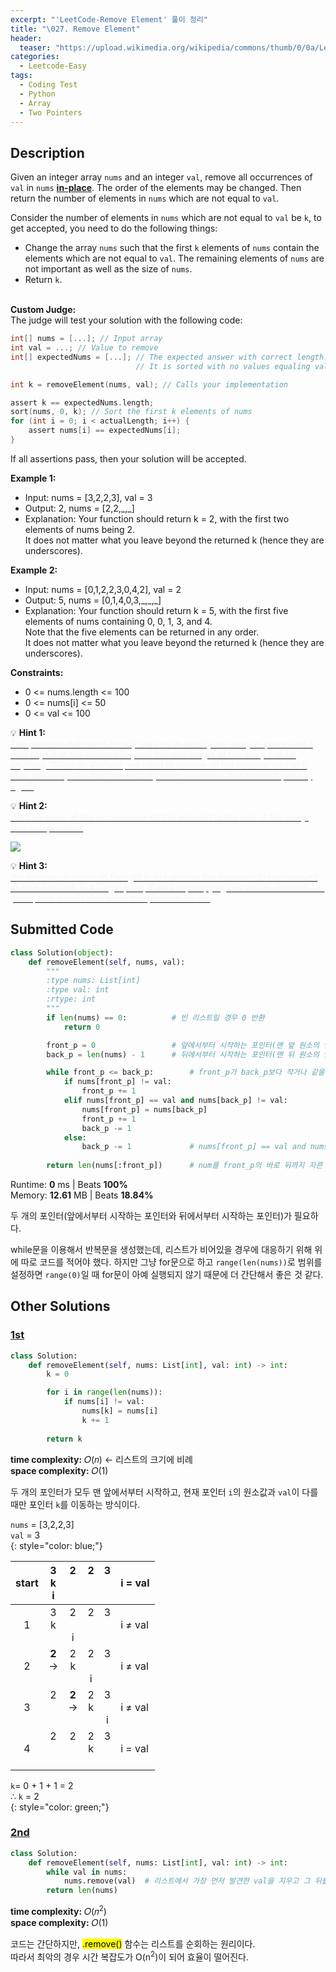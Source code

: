 ```yaml
---
excerpt: "'LeetCode-Remove Element' 풀이 정리"
title: "\027. Remove Element"
header:
  teaser: "https://upload.wikimedia.org/wikipedia/commons/thumb/0/0a/LeetCode_Logo_black_with_text.svg/458px-LeetCode_Logo_black_with_text.svg.png"
categories:
  - Leetcode-Easy
tags:
  - Coding Test
  - Python
  - Array
  - Two Pointers
---
```


## <i class="fa-solid fa-file-lines"></i> Description

Given an integer array `nums` and an integer `val`, remove all occurrences of `val` in `nums` <a href="https://ko.wikipedia.org/wiki/%EC%A0%9C%EC%9E%90%EB%A6%AC_%EC%95%8C%EA%B3%A0%EB%A6%AC%EC%A6%98" target="_blank">**in-place**</a>. The order of the elements may be changed. Then return the number of elements in `nums` which are not equal to `val`.

Consider the number of elements in `nums` which are not equal to `val` be `k`, to get accepted, you need to do the following things:

- Change the array `nums` such that the first `k` elements of `nums` contain the elements which are not equal to `val`. The remaining elements of `nums` are not important as well as the size of `nums`.
- Return `k`.
<br><br>

**Custom Judge:**     
The judge will test your solution with the following code:
```c
int[] nums = [...]; // Input array
int val = ...; // Value to remove
int[] expectedNums = [...]; // The expected answer with correct length.
                            // It is sorted with no values equaling val.

int k = removeElement(nums, val); // Calls your implementation

assert k == expectedNums.length;
sort(nums, 0, k); // Sort the first k elements of nums
for (int i = 0; i < actualLength; i++) {
    assert nums[i] == expectedNums[i];
}
```
If all assertions pass, then your solution will be accepted.


**Example 1:**

- Input: nums = [3,2,2,3], val = 3
- Output: 2, nums = [2,2,\_,\_]
- Explanation: Your function should return k = 2, with the first two elements of nums being 2.   
It does not matter what you leave beyond the returned k (hence they are underscores).

**Example 2:**

- Input: nums = [0,1,2,2,3,0,4,2], val = 2
- Output: 5, nums = [0,1,4,0,3,\_,\_,\_]
- Explanation: Your function should return k = 5, with the first five elements of nums containing 0, 0, 1, 3, and 4.   
Note that the five elements can be returned in any order.   
It does not matter what you leave beyond the returned k (hence they are underscores).

**Constraints:**

- 0 <= nums.length <= 100
- 0 <= nums[i] <= 50
- 0 <= val <= 100

💡 **Hint 1:**   
<u><span style="color:#F5F5F5">The problem statement clearly asks us to modify the array in-place and it also says that the element beyond the new length of the array can be anything. Given an element, we need to remove all the occurrences of it from the array. We don't technically need to remove that element per-say, right?</span></u>

💡 **Hint 2:**   
<u><span style="color:#F5F5F5">We can move all the occurrences of this element to the end of the array. Use two pointers!</span></u>

![](https://assets.leetcode.com/uploads/2019/10/20/hint_remove_element.png)

💡 **Hint 3:**   
<u><span style="color:#F5F5F5">Yet another direction of thought is to consider the elements to be removed as non-existent. In a single pass, if we keep copying the visible elements in-place, that should also solve this problem for us.
</span></u>

## <i class="fa-solid fa-cloud-arrow-up"></i> Submitted Code

```python
class Solution(object):
    def removeElement(self, nums, val):
        """
        :type nums: List[int]
        :type val: int
        :rtype: int
        """
        if len(nums) == 0:          # 빈 리스트일 경우 0 반환
            return 0

        front_p = 0                 # 앞에서부터 시작하는 포인터(맨 앞 원소의 인덱스로 초기화)
        back_p = len(nums) - 1      # 뒤에서부터 시작하는 포인터(맨 뒤 원소의 인덱스로 초기화)

        while front_p <= back_p:        # front_p가 back_p보다 작거나 같을때까지만 루프
            if nums[front_p] != val:    
                front_p += 1
            elif nums[front_p] == val and nums[back_p] != val:
                nums[front_p] = nums[back_p]
                front_p += 1
                back_p -= 1
            else:
                back_p -= 1             # nums[front_p] == val and nums[back_p] == val
                
        return len(nums[:front_p])      # num를 front_p의 바로 뒤까지 자른 길이(k)만큼을 반환
```
<i class="fa-solid fa-clock"></i> Runtime: **0** ms \| Beats **100%**    
<i class="fa-solid fa-memory"></i> Memory: **12.61** MB \| Beats **18.84%**

두 개의 포인터(앞에서부터 시작하는 포인터와 뒤에서부터 시작하는 포인터)가 필요하다.

while문을 이용해서 반복문을 생성했는데, 리스트가 비어있을 경우에 대응하기 위해 위에 따로 코드를 적어야 했다. 하지만 그냥 for문으로 하고 `range(len(nums))`로 범위를 설정하면 `range(0)`일 때 for문이 아예 실행되지 않기 때문에 더 간단해서 좋은 것 같다. 


## <i class="fa-solid fa-flask"></i> Other Solutions

### <a href="https://leetcode.com/problems/remove-element/solutions/5468263/video-step-by-step-explanation-by-niits-eyte/" target="_blank">1st</a>

```python
class Solution:
    def removeElement(self, nums: List[int], val: int) -> int:
        k = 0

        for i in range(len(nums)):
            if nums[i] != val:
                nums[k] = nums[i]
                k += 1
        
        return k
```
<i class="fa-solid fa-clock"></i> **time complexity:** 𝑂(𝑛) ← 리스트의 크기에 비례        
<i class="fa-solid fa-memory"></i> **space complexity:** 𝑂(1)   

두 개의 포인터가 모두 맨 앞에서부터 시작하고, 현재 포인터 `i`의 원소값과 `val`이 다를 때만 포인터 `k`를 이동하는 방식이다.   

`nums` = \[3,2,2,3]   
`val` = 3   
{: style="color: blue;"}

| start | 3<br>k<br>i        | 2<br><br><br>      | 2<br><br><br>  | 3<br><br><br>  | i = val   |
|:-----:|:------------------:|:-------------------:|:--------------:|:--------------:|-----------|
|   1   | 3<br>k<br><br>     | 2<br><br>i         | 2<br><br><br>  | 3<br><br><br>  | i ≠ val   |
|   2   | **2**<br>→<br><br> | 2<br>k<br><br>     | 2<br><br>i     | 3<br><br><br>  | i ≠ val   |
|   3   | 2<br><br><br>      | **2**<br>→<br><br> | 2<br>k<br><br> | 3<br><br>i     | i ≠ val   |
|   4   | 2<br><br><br>      | 2<br><br><br>      | 2<br>k<br><br> | 3<br><br><br>  | i = val   |

`k`= 0 + 1 + 1 = 2    
∴ `k` = 2    
{: style="color: green;"}

### <a href="https://leetcode.com/problems/remove-element/solutions/6225048/beginners-attempt-by-leetcoder974-r21u/" target="_blank">2nd</a>

```python
class Solution:
    def removeElement(self, nums: List[int], val: int) -> int:
        while val in nums:
            nums.remove(val)  # 리스트에서 가장 먼저 발견한 val을 지우고 그 뒤를 한 칸씩 앞으로 이동하여 재정렬
        return len(nums)
```
<i class="fa-solid fa-clock"></i> **time complexity:** 𝑂(𝑛<sup>2</sup>)         
<i class="fa-solid fa-memory"></i> **space complexity:** 𝑂(1)   

코드는 간단하지만, <mark>.remove()</mark> 함수는 리스트를 순회하는 원리이다.   
따라서 최악의 경우 시간 복잡도가 O(n<sup>2</sup>)이 되어 효율이 떨어진다.
